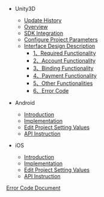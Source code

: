 * Unity3D

   * [Update History](/EN/Unity3D/2.1.0/update_commond)
   * [Overview](/EN/Unity3D/2.1.0/summary)
   * [SDK Integration](/EN/Unity3D/2.1.0/sdk_integration)
   * [Configure Project Parameters](/EN/Unity3D/2.1.0/edit_resources)
   * [Interface Design Description](/EN/Unity3D/2.1.0/implementation_comond)
      * [1、Required Functionality](/EN/Unity3D/2.1.0/must_commond)
      * [2、Account Functionality](/EN/Unity3D/2.1.0/account_commont)
      * [3、Binding Functionality](/EN/Unity3D/2.1.0/link_commont)
      * [4、Payment Functionality](/EN/Unity3D/2.1.0/buy_commond)
      * [5、Other Functionalities](/EN/Unity3D/2.1.0/others_commond)
      * [6、Error Code](/EN/Unity3D/2.1.0/errorcode)
    
* Android
   * [Introduction](/EN/Android/summary)
   * [Implementation](/EN/Android/sdk_implementation)
   * [Edit Project Setting Values](/EN/Android/edit_resources)
   * [API Instruction](/EN/Android/Interface_design_description)

* iOS
    * [Introduction](/EN/iOS/1.summary)
    * [Implementation](/EN/iOS/2.AccessProcess)
    * [Edit Project Setting Values](/EN/iOS/3.ConfigProjectParam)
    * [API Instruction](/EN/iOS/4.SDKUsage)
    
[Error Code Document](/EN/errorcode)
